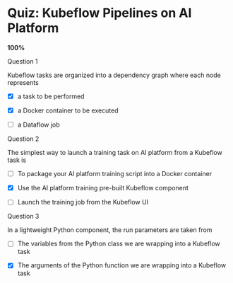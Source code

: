 # Quiz: Kubeflow Pipelines on AI Platform

**100%**

Question 1

Kubeflow tasks are organized into a dependency graph where each node represents

- [x] a task to be performed
- [x] a Docker container to be executed
- [ ] a Dataflow job



Question 2

The simplest way to launch a training task on AI platform from a Kubeflow task is 

- [ ] To package your AI platform training script into a Docker container
- [x] Use the AI platform training pre-built Kubeflow component
- [ ] Launch the training job from the Kubeflow UI



Question 3

In a lightweight Python component, the run parameters are taken from

- [ ] The variables from the Python class we are wrapping into a Kubeflow task
- [x] The arguments of the Python function we are wrapping into a Kubeflow task

